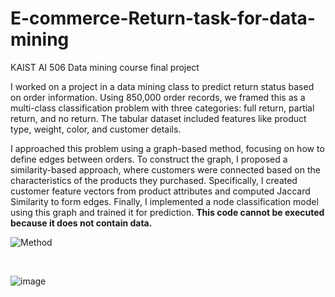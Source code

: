 # E-commerce-Return-task-for-data-mining


KAIST AI 506 Data mining course final project  <br>

I worked on a project in a data mining class to predict return status based on order information. Using 850,000 order records, we framed this as a multi-class classification problem with three categories: full return, partial return, and no return. The tabular dataset included features like product type, weight, color, and customer details.

I approached this problem using a graph-based method, focusing on how to define edges between orders. To construct the graph, I proposed a similarity-based approach, where customers were connected based on the characteristics of the products they purchased. Specifically, I created customer feature vectors from product attributes and computed Jaccard Similarity to form edges. Finally, I implemented a node classification model using this graph and trained it for prediction.
**This code cannot be executed because it does not contain data.**

![Method](https://github.com/user-attachments/assets/27df50ba-a456-4247-956f-3a23be69bb23)


<br>

![image](https://github.com/user-attachments/assets/dbbe0d53-9ada-4c8b-9b4c-def8f67c42ad)
